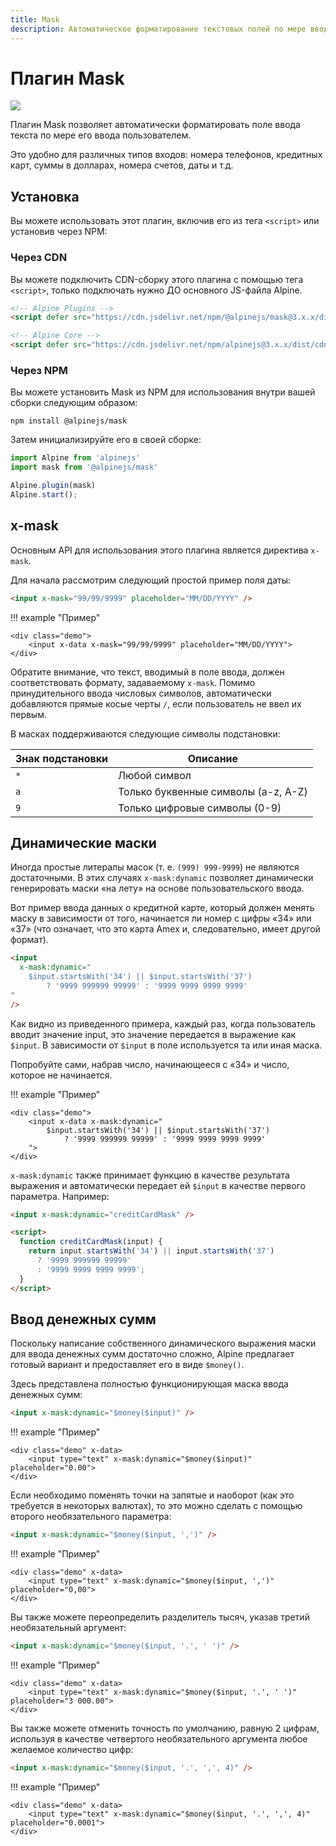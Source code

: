 ```yaml
---
title: Mask
description: Автоматическое форматирование текстовых полей по мере ввода текста пользователями
---
```


# Плагин Mask

![](https://alpinejs.dev/social_mask.jpg)

Плагин Mask позволяет автоматически форматировать поле ввода текста по мере его ввода пользователем.

Это удобно для различных типов входов: номера телефонов, кредитных карт, суммы в долларах, номера счетов, даты и т.д.

<a name="installation"></a>

## Установка

Вы можете использовать этот плагин, включив его из тега `<script>` или установив через NPM:

### Через CDN

Вы можете подключить CDN-сборку этого плагина с помощью тега `<script>`, только подключать нужно ДО основного JS-файла Alpine.

```html
<!-- Alpine Plugins -->
<script defer src="https://cdn.jsdelivr.net/npm/@alpinejs/mask@3.x.x/dist/cdn.min.js"></script>

<!-- Alpine Core -->
<script defer src="https://cdn.jsdelivr.net/npm/alpinejs@3.x.x/dist/cdn.min.js"></script>
```

### Через NPM

Вы можете установить Mask из NPM для использования внутри вашей сборки следующим образом:

```shell
npm install @alpinejs/mask
```

Затем инициализируйте его в своей сборке:

```js
import Alpine from 'alpinejs'
import mask from '@alpinejs/mask'

Alpine.plugin(mask)
Alpine.start();
```

<a name="x-mask"></a>

## x-mask

Основным API для использования этого плагина является директива `x-mask`.

Для начала рассмотрим следующий простой пример поля даты:

```html
<input x-mask="99/99/9999" placeholder="MM/DD/YYYY" />
```

!!! example "Пример"

    <div class="demo">
        <input x-data x-mask="99/99/9999" placeholder="MM/DD/YYYY">
    </div>

Обратите внимание, что текст, вводимый в поле ввода, должен соответствовать формату, задаваемому `x-mask`. Помимо принудительного ввода числовых символов, автоматически добавляются прямые косые черты `/`, если пользователь не ввел их первым.

В масках поддерживаются следующие символы подстановки:

| Знак подстановки | Описание                            |
| ---------------- | ----------------------------------- |
| `*`              | Любой символ                        |
| `a`              | Только буквенные символы (a-z, A-Z) |
| `9`              | Только цифровые символы (0-9)       |

<a name="mask-functions"></a>

## Динамические маски

Иногда простые литералы масок (т. е. `(999) 999-9999`) не являются достаточными. В этих случаях `x-mask:dynamic` позволяет динамически генерировать маски «на лету» на основе пользовательского ввода.

Вот пример ввода данных о кредитной карте, который должен менять маску в зависимости от того, начинается ли номер с цифры «34» или «37» (что означает, что это карта Amex и, следовательно, имеет другой формат).

```html
<input
  x-mask:dynamic="
    $input.startsWith('34') || $input.startsWith('37')
        ? '9999 999999 99999' : '9999 9999 9999 9999'
"
/>
```

Как видно из приведенного примера, каждый раз, когда пользователь вводит значение input, это значение передается в выражение как `$input`. В зависимости от `$input` в поле используется та или иная маска.

Попробуйте сами, набрав число, начинающееся с «34» и число, которое не начинается.

!!! example "Пример"

    <div class="demo">
        <input x-data x-mask:dynamic="
            $input.startsWith('34') || $input.startsWith('37')
                ? '9999 999999 99999' : '9999 9999 9999 9999'
        ">
    </div>

`x-mask:dynamic` также принимает функцию в качестве результата выражения и автоматически передает ей `$input` в качестве первого параметра. Например:

```html
<input x-mask:dynamic="creditCardMask" />

<script>
  function creditCardMask(input) {
    return input.startsWith('34') || input.startsWith('37')
      ? '9999 999999 99999'
      : '9999 9999 9999 9999';
  }
</script>
```

<a name="money-inputs"></a>

## Ввод денежных сумм

Поскольку написание собственного динамического выражения маски для ввода денежных сумм достаточно сложно, Alpine предлагает готовый вариант и предоставляет его в виде `$money()`.

Здесь представлена полностью функционирующая маска ввода денежных сумм:

```html
<input x-mask:dynamic="$money($input)" />
```

!!! example "Пример"

    <div class="demo" x-data>
        <input type="text" x-mask:dynamic="$money($input)" placeholder="0.00">
    </div>

Если необходимо поменять точки на запятые и наоборот (как это требуется в некоторых валютах), то это можно сделать с помощью второго необязательного параметра:

```html
<input x-mask:dynamic="$money($input, ',')" />
```

!!! example "Пример"

    <div class="demo" x-data>
        <input type="text" x-mask:dynamic="$money($input, ',')"  placeholder="0,00">
    </div>

Вы также можете переопределить разделитель тысяч, указав третий необязательный аргумент:

```html
<input x-mask:dynamic="$money($input, '.', ' ')" />
```

!!! example "Пример"

    <div class="demo" x-data>
        <input type="text" x-mask:dynamic="$money($input, '.', ' ')"  placeholder="3 000.00">
    </div>

Вы также можете отменить точность по умолчанию, равную 2 цифрам, используя в качестве четвертого необязательного аргумента любое желаемое количество цифр:

```html
<input x-mask:dynamic="$money($input, '.', ',', 4)" />
```

!!! example "Пример"

    <div class="demo" x-data>
        <input type="text" x-mask:dynamic="$money($input, '.', ',', 4)"  placeholder="0.0001">
    </div>
